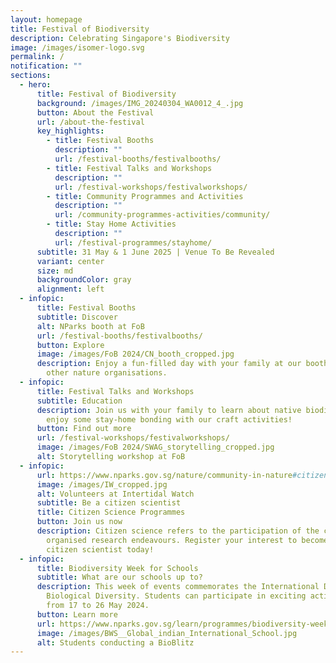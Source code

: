 ```yaml
---
layout: homepage
title: Festival of Biodiversity
description: Celebrating Singapore's Biodiversity
image: /images/isomer-logo.svg
permalink: /
notification: ""
sections:
  - hero:
      title: Festival of Biodiversity
      background: /images/IMG_20240304_WA0012_4_.jpg
      button: About the Festival
      url: /about-the-festival
      key_highlights:
        - title: Festival Booths
          description: ""
          url: /festival-booths/festivalbooths/
        - title: Festival Talks and Workshops
          description: ""
          url: /festival-workshops/festivalworkshops/
        - title: Community Programmes and Activities
          description: ""
          url: /community-programmes-activities/community/
        - title: Stay Home Activities
          description: ""
          url: /festival-programmes/stayhome/
      subtitle: 31 May & 1 June 2025 | Venue To Be Revealed
      variant: center
      size: md
      backgroundColor: gray
      alignment: left
  - infopic:
      title: Festival Booths
      subtitle: Discover
      alt: NParks booth at FoB
      url: /festival-booths/festivalbooths/
      button: Explore
      image: /images/FoB 2024/CN_booth_cropped.jpg
      description: Enjoy a fun-filled day with your family at our booths by NParks and
        other nature organisations.
  - infopic:
      title: Festival Talks and Workshops
      subtitle: Education
      description: Join us with your family to learn about native biodiversity, or
        enjoy some stay-home bonding with our craft activities!
      button: Find out more
      url: /festival-workshops/festivalworkshops/
      image: /images/FoB 2024/SWAG_storytelling_cropped.jpg
      alt: Storytelling workshop at FoB
  - infopic:
      url: https://www.nparks.gov.sg/nature/community-in-nature#citizen-science
      image: /images/IW_cropped.jpg
      alt: Volunteers at Intertidal Watch
      subtitle: Be a citizen scientist
      title: Citizen Science Programmes
      button: Join us now
      description: Citizen science refers to the participation of the community in
        organised research endeavours. Register your interest to become a
        citizen scientist today!
  - infopic:
      title: Biodiversity Week for Schools
      subtitle: What are our schools up to?
      description: This week of events commemorates the International Day for
        Biological Diversity. Students can participate in exciting activities
        from 17 to 26 May 2024.
      button: Learn more
      url: https://www.nparks.gov.sg/learn/programmes/biodiversity-week-schools
      image: /images/BWS__Global_indian_International_School.jpg
      alt: Students conducting a BioBlitz
---
```

